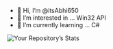 - 👋 Hi, I’m @itsAbhi650
- 👀 I’m interested in ... Win32 API
- 🌱 I’m currently learning ... C#

![Your Repository’s Stats](https://github-readme-stats.vercel.app/api?username=itsAbhi650&show_icons=true)
<!---
itsAbhi650/itsAbhi650 is a ✨ special ✨ repository because its `README.md` (this file) appears on your GitHub profile.
You can click the Preview link to take a look at your changes.
--->
